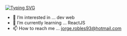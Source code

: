 [![Typing SVG](https://readme-typing-svg.demolab.com/?lines=Hello+Im+Jorge)](https://git.io/typing-svg)

- 👀 I’m interested in ... dev web
- 🌱 I’m currently learning ... ReactJS
- 📫 How to reach me ... jorge.robles93@hotmail.com

<!---
JorgeRobles1993/JorgeRobles1993 is a ✨ special ✨ repository because its `README.md` (this file) appears on your GitHub profile.
You can click the Preview link to take a look at your changes.
--->
